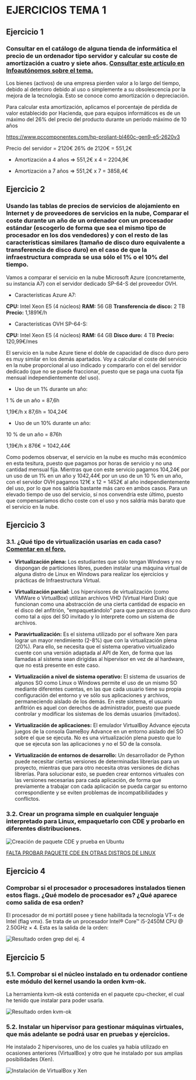 # EJERCICIOS TEMA 1

## Ejercicio 1

### Consultar en el catálogo de alguna tienda de informática el precio de un ordenador tipo servidor y calcular su coste de amortización a cuatro y siete años. [Consultar este artículo en Infoautónomos sobre el tema.](http://infoautonomos.eleconomista.es/consultas-a-la-comunidad/988/)

Los bienes (activos) de una empresa pierden valor a lo largo del tiempo, debido al deterioro debido al uso o simplemente a su obsolescencia por la mejora de la tecnología. Esto se conoce como amortización o depreciación.

Para calcular esta amortización, aplicamos el porcentaje de pérdida de valor establecido por Hacienda, que para equipos informáticos es de un máximo del 26% del precio del producto durante un período máximo de 10 años

https://www.pccomponentes.com/hp-proliant-bl460c-gen9-e5-2620v3

Precio del servidor = 2120€
26% de 2120€ = 551,2€

- Amortización a 4 años => 551,2€ x 4 = 2204,8€

- Amortización a 7 años => 551,2€ x 7 = 3858,4€


## Ejercicio 2

### Usando las tablas de precios de servicios de alojamiento en Internet y de proveedores de servicios en la nube, Comparar el coste durante un año de un ordenador con un procesador estándar (escogerlo de forma que sea el mismo tipo de procesador en los dos vendedores) y con el resto de las características similares (tamaño de disco duro equivalente a transferencia de disco duro) en el caso de que la infraestructura comprada se usa sólo el 1% o el 10% del tiempo.

Vamos a comparar el servicio en la nube Microsoft Azure (concretamente, su instancia A7) con el servidor dedicado SP-64-S del proveedor OVH.

- Características Azure A7:

**CPU:** Intel Xeon E5 (4 núcleos)
**RAM:** 56 GB
**Transferencia de disco:** 2 TB
**Precio:** 1,1891€/h

- Características OVH SP-64-S:

**CPU:** Intel Xeon E5 (4 núcleos)
**RAM:** 64 GB
**Disco duro:** 4 TB
**Precio:** 120,99€/mes

El servicio en la nube Azure tiene el doble de capacidad de disco duro pero es muy similar en los demás apartados. Voy a calcular el coste del servicio en la nube proporcional al uso indicado y compararlo con el del servidor dedicado (que no se puede fraccionar, puesto que se paga una cuota fija mensual independientemente del uso).

- Uso de un 1% durante un año:

1 % de un año = 87,6h

1,19€/h x 87,6h = 104,24€

- Uso de un 10% durante un año:

10 % de un año = 876h

1,19€/h x 876€ = 1042,44€

Como podemos observar, el servicio en la nube es mucho más económico en esta tesitura, puesto que pagamos por horas de servicio y no una cantidad mensual fija. Mientras que con este servicio pagamos 104,24€ por un uso de un 1% en un año y 1042,44€ por un uso de un 10 % en un año, con el servidor OVH pagamos 121€ x 12 = 1452€ al año independientemente del uso, por lo que nos saldría bastante más caro en ambos casos. Para un elevado tiempo de uso del servicio, sí nos convendría este último, puesto que compensaríamos dicho coste con el uso y nos saldría más barato que el servicio en la nube.


## Ejercicio 3

### 3.1. ¿Qué tipo de virtualización usarías en cada caso? [Comentar en el foro.](https://github.com/JJ/IV16-17/issues/1)

- **Virtualización plena:** Los estudiantes que sólo tengan Windows y no dispongan de particiones libres, pueden instalar una máquina virtual de alguna distro de Linux en Windows para realizar los ejercicios y prácticas de Infraestructura Virtual.

- **Virtualización parcial:** Los hipervisores de virtualización (como VMWare o VirtualBox) utilizan archivos VHD (Virtual Hard Disk) que funcionan como una abstracción de una cierta cantidad de espacio en el disco del anfitrión, "empaquetándolo" para que parezca un disco duro como tal a ojos del SO invitado y lo interprete como un sistema de archivos.

- **Paravirtualización:** Es el sistema utilizado por el software Xen para lograr un mayor rendimiento (2-8%) que con la virtualización plena (20%). Para ello, se necesita que el sistema operativo virtualizado cuente con una versión adaptada al API de Xen, de forma que las llamadas al sistema sean dirigidas al hipervisor en vez de al hardware, que no está presente en este caso.

- **Virtualización a nivel de sistema operativo:** El sistema de usuarios de algunos SO como Linux o Windows permite el uso de un mismo SO mediante diferentes cuentas, en las que cada usuario tiene su propia configuración del entorno y ve sólo sus aplicaciones y archivos, permaneciendo aislado de los demás. En este sistema, el usuario anfitrión es aquel con derechos de administrador, puesto que puede controlar y modificar los sistemas de los demás usuarios (invitados).

- **Virtualización de aplicaciones:** El emulador VirtualBoy Advance ejecuta juegos de la consola GameBoy Advance en un entorno aislado del SO sobre el que se ejecuta. No es una virtualización plena puesto que lo que se ejecuta son las aplicaciones y no el SO de la consola.

- **Virtualización de entornos de desarrollo:** Un desarrollador de Python puede necesitar ciertas versiones de determinadas librerías para un proyecto, mientras que para otro necesita otras versiones de dichas librerías. Para solucionar esto, se pueden crear entornos virtuales con las versiones necesarias para cada aplicación, de forma que previamente a trabajar con cada aplicación se pueda cargar su entorno correspondiente y se eviten problemas de incompatibilidades y conflictos.


### 3.2. Crear un programa simple en cualquier lenguaje interpretado para Linux, empaquetarlo con CDE y probarlo en diferentes distribuciones.

![Creación de paquete CDE y prueba en Ubuntu](tema1/ej3/ej3_ubuntu.png)

[FALTA PROBAR PAQUETE CDE EN OTRAS DISTROS DE LINUX]()


## Ejercicio 4

### Comprobar si el procesador o procesadores instalados tienen estos flags. ¿Qué modelo de procesador es? ¿Qué aparece como salida de esa orden?

El procesador de mi portátil posee y tiene habilitada la tecnología VT-x de Intel (flag vmx). Se trata de un procesador Intel® Core™ i5-2450M CPU @ 2.50GHz × 4. Esta es la salida de la orden:

![Resultado orden grep del ej. 4]()


## Ejercicio 5

### 5.1. Comprobar si el núcleo instalado en tu ordenador contiene este módulo del kernel usando la orden kvm-ok.

La herramienta kvm-ok está contenida en el paquete cpu-checker, el cual he tenido que instalar para poder usarla.

![Resultado orden kvm-ok]()

### 5.2. Instalar un hipervisor para gestionar máquinas virtuales, que más adelante se podrá usar en pruebas y ejercicios.

He instalado 2 hipervisores, uno de los cuales ya había utilizado en ocasiones anteriores (VirtualBox) y otro que he instalado por sus amplias posibilidades (Xen).

![Instalación de VirtualBox y Xen](/tema1/ej)